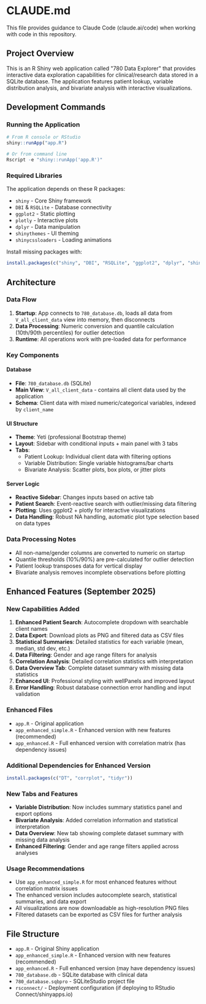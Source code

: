 # CLAUDE.md

This file provides guidance to Claude Code (claude.ai/code) when working with code in this repository.

## Project Overview
This is an R Shiny web application called "780 Data Explorer" that provides interactive data exploration capabilities for clinical/research data stored in a SQLite database. The application features patient lookup, variable distribution analysis, and bivariate analysis with interactive visualizations.

## Development Commands

### Running the Application
```r
# From R console or RStudio
shiny::runApp("app.R")

# Or from command line
Rscript -e "shiny::runApp('app.R')"
```

### Required Libraries
The application depends on these R packages:
- `shiny` - Core Shiny framework
- `DBI` & `RSQLite` - Database connectivity
- `ggplot2` - Static plotting
- `plotly` - Interactive plots
- `dplyr` - Data manipulation
- `shinythemes` - UI theming
- `shinycssloaders` - Loading animations

Install missing packages with:
```r
install.packages(c("shiny", "DBI", "RSQLite", "ggplot2", "dplyr", "shinythemes", "shinycssloaders", "plotly"))
```

## Architecture

### Data Flow
1. **Startup**: App connects to `780_database.db`, loads all data from `V_all_client_data` view into memory, then disconnects
2. **Data Processing**: Numeric conversion and quantile calculation (10th/90th percentiles) for outlier detection
3. **Runtime**: All operations work with pre-loaded data for performance

### Key Components

#### Database
- **File**: `780_database.db` (SQLite)
- **Main View**: `V_all_client_data` - contains all client data used by the application
- **Schema**: Client data with mixed numeric/categorical variables, indexed by `client_name`

#### UI Structure
- **Theme**: Yeti (professional Bootstrap theme)
- **Layout**: Sidebar with conditional inputs + main panel with 3 tabs
- **Tabs**:
  - Patient Lookup: Individual client data with filtering options
  - Variable Distribution: Single variable histograms/bar charts
  - Bivariate Analysis: Scatter plots, box plots, or jitter plots

#### Server Logic
- **Reactive Sidebar**: Changes inputs based on active tab
- **Patient Search**: Event-reactive search with outlier/missing data filtering
- **Plotting**: Uses ggplot2 + plotly for interactive visualizations
- **Data Handling**: Robust NA handling, automatic plot type selection based on data types

### Data Processing Notes
- All non-name/gender columns are converted to numeric on startup
- Quantile thresholds (10%/90%) are pre-calculated for outlier detection
- Patient lookup transposes data for vertical display
- Bivariate analysis removes incomplete observations before plotting

## Enhanced Features (September 2025)

### New Capabilities Added
1. **Enhanced Patient Search**: Autocomplete dropdown with searchable client names
2. **Data Export**: Download plots as PNG and filtered data as CSV files
3. **Statistical Summaries**: Detailed statistics for each variable (mean, median, std dev, etc.)
4. **Data Filtering**: Gender and age range filters for analysis
5. **Correlation Analysis**: Detailed correlation statistics with interpretation
6. **Data Overview Tab**: Complete dataset summary with missing data statistics
7. **Enhanced UI**: Professional styling with wellPanels and improved layout
8. **Error Handling**: Robust database connection error handling and input validation

### Enhanced Files
- `app.R` - Original application
- `app_enhanced_simple.R` - Enhanced version with new features (recommended)
- `app_enhanced.R` - Full enhanced version with correlation matrix (has dependency issues)

### Additional Dependencies for Enhanced Version
```r
install.packages(c("DT", "corrplot", "tidyr"))
```

### New Tabs and Features
- **Variable Distribution**: Now includes summary statistics panel and export options
- **Bivariate Analysis**: Added correlation information and statistical interpretation
- **Data Overview**: New tab showing complete dataset summary with missing data analysis
- **Enhanced Filtering**: Gender and age range filters applied across analyses

### Usage Recommendations
- Use `app_enhanced_simple.R` for most enhanced features without correlation matrix issues
- The enhanced version includes autocomplete search, statistical summaries, and data export
- All visualizations are now downloadable as high-resolution PNG files
- Filtered datasets can be exported as CSV files for further analysis

## File Structure
- `app.R` - Original Shiny application
- `app_enhanced_simple.R` - Enhanced version with new features (recommended)
- `app_enhanced.R` - Full enhanced version (may have dependency issues)
- `780_database.db` - SQLite database with clinical data
- `780_database.sqbpro` - SQLiteStudio project file
- `rsconnect/` - Deployment configuration (if deploying to RStudio Connect/shinyapps.io)